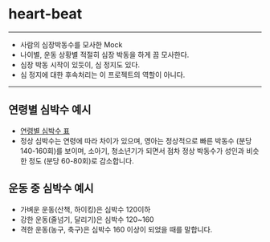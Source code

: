 # heart-beat

---
* 사람의 심장박동수를 모사한 Mock
* 나이별, 운동 상황별 적절히 심장 박동을 하게 끔 모사한다.
* 심장 박동 시작이 있듯이, 심 정지도 있다.
* 심 정지에 대한 후속처리는 이 프로젝트의 역할이 아니다.


---

## 연령별 심박수 예시
* [연령별 심박수 표](doc/resources/heart-beat-pattern-with-age.png)
* 정상 심박수는 연령에 따라 차이가 있으며, 영아는 정상적으로 빠른 박동수 (분당 140-160회)를 보이며, 소아기, 청소년기가 되면서 점차 정상 박동수가 성인과 비슷한 정도 (분당 60-80회)로 감소합니다.

## 운동 중 심박수 예시
* 가벼운 운동(산책, 하이킹)은 심박수 120이하
* 강한 운동(줄넘기, 달리기)은 심박수 120~160
* 격한 운동(농구, 축구)은 심박수 160 이상이 되었을 때를 말합니다.